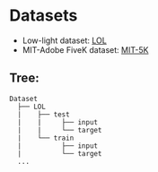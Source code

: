 # Datasets  
- Low-light dataset: [LOL](https://daooshee.github.io/BMVC2018website/)  
- MIT-Adobe FiveK dataset: [MIT-5K](https://drive.google.com/drive/folders/1Jv0_9CnYxh_2ReFaVrwG19O3F7xBtdZT)  


## Tree:  

  ```
  Dataset
    ├── LOL  
    |    ├── test
    |    |     ├── input
    |    |     └── target    
    |    └── train
    |          ├── input
    |          └── target    
    ...

  ```  

